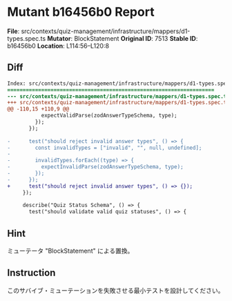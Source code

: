 # Mutant b16456b0 Report

**File**: src/contexts/quiz-management/infrastructure/mappers/d1-types.spec.ts
**Mutator**: BlockStatement
**Original ID**: 7513
**Stable ID**: b16456b0
**Location**: L114:56–L120:8

## Diff

```diff
Index: src/contexts/quiz-management/infrastructure/mappers/d1-types.spec.ts
===================================================================
--- src/contexts/quiz-management/infrastructure/mappers/d1-types.spec.ts	original
+++ src/contexts/quiz-management/infrastructure/mappers/d1-types.spec.ts	mutated #7513
@@ -110,15 +110,9 @@
           expectValidParse(zodAnswerTypeSchema, type);
         });
       });
 
-      test("should reject invalid answer types", () => {
-        const invalidTypes = ["invalid", "", null, undefined];
-
-        invalidTypes.forEach((type) => {
-          expectInvalidParse(zodAnswerTypeSchema, type);
-        });
-      });
+      test("should reject invalid answer types", () => {});
     });
 
     describe("Quiz Status Schema", () => {
       test("should validate valid quiz statuses", () => {
```

## Hint

ミューテータ "BlockStatement" による置換。

## Instruction

このサバイブ・ミューテーションを失敗させる最小テストを設計してください。
